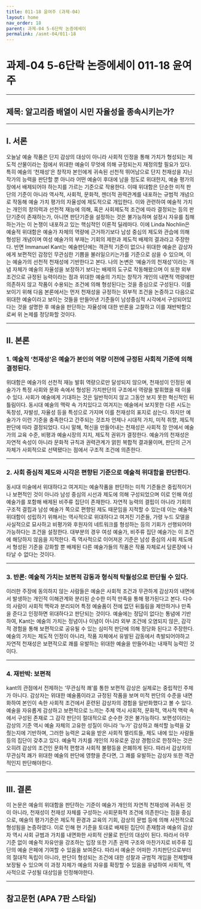 ```yaml
---
title: 011-18 윤여주 (과제-04)
layout: home
nav_order: 18
parent: 과제-04 5-6단락 논증에세이
permalink: /asmt-04/011-18
---
```


# 과제-04 5-6단락 논증에세이 011-18 윤여주 

---

## 제목: 알고리즘 배열이 시민 자율성을 종속시키는가?

---

## I. 서론

오늘날 예술 작품은 단지 감상의 대상이 아니라 사회적 인정을 통해 가치가 형성되는 제도적 산물이라는 점에서 위대한 예술이 무엇에 의해 규정되는지 재정의할 필요가 있다. 특히 예술의 ‘천재성’은 창작자 본인에게 귀속된 선천적 뛰어남으로 단지 천재성을 지닌 작가의 능력을 판단할 뿐 아니라 어떤 예술이 후대에 남을 정도로 위대한지, 예술 평가의 장에서 배제되어야 하는지를 가르는 기준으로 작용한다. 이때 위대함은 단순한 미적 판단의 기준이 아니라 역사적, 사회적, 문화적, 젠더적 권력관계를 내포하는 규범적 개념으로 작동해 예술 가치 평가의 자율성에 제도적으로 개입한다. 이와 관련하여 예술적 가치는 개인의 창의력과 선천적 재능에 의해, 혹은 사회제도적 조건에 따라 결정되는 등의 판단기준이 존재하는가, 아니면 판단기준을 설정하는 것은 불가능하며 설정시 자유를 침해하는가는 이 논쟁이 내포하고 있는 핵심적인 이론적 딜레마다. 이에 Linda Nochlin은 예술적 위대함은 예술가 자체의 역량에 근거하기보다 남성 중심의 제도와 관습에 의해 형성된 개념이며 여성 예술가의 부재는 기회의 제한과 제도적 배제의 결과라고 주장한다. 반면 Immanuel Kant는 예술판단에는 객관적 기준이 없으나 위대한 예술은 감상자에게 보편적인 감정인 무관심한 기쁨을 불러일으키는가를 기준으로 삼을 수 있으며, 이는 예술가의 선천적 천재성에 기반한다고 본다. 나의 논변은 ‘예술가의 천재성’이라는 개념 자체가 예술의 자율성을 보장하기 보다는 배제의 도구로 작동해왔으며 이 또한 외부조건으로 규정된 능력이라는 점과 위대한 예술의 가치는 창작가 개인의 내면적 역량에만 의존하지 않고 작품이 수용되는 조건에 의해 형성된다는 것을 중심으로 구성된다. 이를 보이기 위해 다음 본론에서는 먼저 천재성을 규정하는 외부적 조건을 논증하고 다음으로 위대한 예술이라고 보이는 것들을 만들어낸 기준들이 남성중심적 시각에서 구성되어있다는 것을 설명한 후 예술을 판단하는 자율성에 대한 반론을 고찰하고 이를 재반박함으로써 위 논제를 정당화할 것이다. 

---

## II. 본론

### 1.  예술적 ‘천재성’은 예술가 본인의 역량 이전에 규정된 사회적 기준에 의해 결정된다. 

위대함은 예술가의 선천적 재능 발휘 역량으로만 달성되지 않으며, 천재성이 인정된 예술가가 특정 사회와 문화 속에서 형성된 가치판단의 구조에서 역량을 발휘했을 때 이룰 수 있다. 사회가 예술에게 기대하는 것은 일반적이지 않고 그동안 보지 못한 혁신적인 뒤틀림이다. 동시대 예술의 맥락 속 가치있다고 여겨지는 예술에서 보지못한 다른 시도는 독창성, 자발성, 자율성 등을 특성으로 가지며 이를 천재성의 표지로 삼는다. 하지만 예술가가 이런 기준을 충족한다고 간주되는 것조차 언제나 시대적 가치, 미적 취향, 제도적 판단에 따라 결정되었다. 다시 말해, 혁신을 만들어내는 천재성은 사회적 장 안에서 예술가의 교육 수준, 비평과 예술시장의 지지, 제도적 권위가 결정한다. 예술가의 천재성은 자연적 속성이 아니라 문화적 규칙과 권력관계가 얽힌 복합적 결과물이며, 판단의 근거 자체가 사회적으로 선택됐다는 점에서 구조적 조건에 의존한다. 

---

### 2. 사회 중심적 제도와 시각은 편향된 기준으로 예술적 위대함을 판단한다. 

동시대 미술에서 위대하다고 여겨지는 예술작품을 판단하는 미적 기준들은 중립적이거나 보편적인 것이 아니라 남성 중심의 시선과 제도에 의해 구성되었으며 이로 인해 여성 예술가를 포함해 배제된 비주류 집단이 존재한다. 자연적 능력의 결핍이 아니라 기회의 구조적 결핍과 남성 예술가 쪽으로 편향된 제도 때문임을 지적할 수 있는데 이는 예술적 위대함이 성립하기 위해서는 역사적으로 위대하다고 여겨진 기준들, 가령 누드 모델을 사실적으로 묘사하고 비평가와 후원자의 네트워크를 형성하는 등의 기회가 선행되어야 가능하다는 조건을 설정한다. 대부분의 경우 여성 예술가, 비주류 집단 예술가는 이 조건에 해당하지 않음을 지적한다. 즉 역사적으로 이어져온 기준은 남성 중심의 사회 제도에서 형성된 기준을 강화할 뿐 배제된 다른 예술가들의 작품은 작품 자체로서 담론장에 나타날 수 없다는 것이다. 

---

### 3. 반론: 예술적 가치는 보편적 감동과 형식적 탁월성으로 판단될 수 있다.

이러한 주장에 동의하지 않는 사람들은 예술은 사회적 조건과 무관하게 감상자의 내면에서 발생하는 개인적 이해관계와 분리된 순수한 미적 만족을 통해 평가된다고 본다. 다수의 사람이 사회적 맥락과 분리되어 특정 예술품이 전에 없던 뒤틀림을 제안하거나 만족을 준다고 인정하면 위대하다고 판단되는 것이다. 예술에는 정답이 없다는 통념에 기반하여,  Kant는 예술의 가치는 정념이나 이념이 아니라 외부 조건에 오염되지 않은, 감각적 경험을 통해 보편적으로 공유될 수 있는 심미적 판단에 의해 정당화 된다고 주장한다. 예술의 가치는 제도적 인정이 아니라, 작품 자체에서 유발된 감동에서 촉발되어야하고 자연적 천재성은 보편적으로 쾌를 유발하는 위대한 예술을 만들어내는 내재적 능력인 것이다.



---

### 4. 재반박: 보편적 

kant의 관점에서 전제하는 ‘무관심적 쾌’를 통한 보편적 감상은 실제로는 중립적인 주체가 아니다. 감상자는 위대한 예술품이라고 규정된 작품을 보며 미적 판단의 수준을 내면화하여 본인이 속한 사회적 조건에서 훈련된 감상자의 경험을 일반화했다고 볼 수 있다. 예술을 자유롭게 감상하고 보편적으로 느끼는 주체 역시 사회적, 문화적, 역사적 맥락 속에서 구성된 존재로 그 감각 판단이 절대적으로 순수한 것은 불가능하다. 보편성이라는 감상의 기준 역시 예술 자체의 고유한 성질이 아니라 ‘누가’ 감상하고 해석할 능력을 갖췄는지에 기반하며, 그러한 능력은 교육을 받은 사회적 엘리트들, 제도 내에 있는 사람들 등의 집단이 갖추고 있다. 예술적 가치를 개인의 자유로운 감상 경험으로 한정하는 것은 오히려 감상의 조건인 문화적 편향과 사회적 불평등을 은폐하게 된다. 따라서 감상자의 무관심적 쾌가 위대한 예술의 판단에 영향을 준다면, 그 쾌를 유발하는 감상자 또한 객관적인지 판단해야한다. 


---

## III. 결론 

이 논문은 예술의 위대함을 판단하는 기준이 예술가 개인의 자연적 천재성에 귀속된 것이 아니라, 천재성이 천재성 자체를 구성하는 사회문화적 조건에 의존한다는 점을 중심으로, 예술의 평가기준은 제도적 환경과 교육의 기회, 감상의 문법 등에 의해 사전적으로 형성됨을 논증하였다. 이로 인해 현 기준을 토대로 배제된 집단이 존재함과 예술의 감상자 역시 사회 규범과 가치를 내면화한 사회적 산물로 판단의 대상이 된다. 따라서  아무 기준 없이 예술적 자유만을 강조하는 입장 또한 기존 권력 구조와 마찬가지로 비주류 집단의 예술 은페에 기여할 수 있음을 보여준다. 따라서 예술은 어떠한 가치판단으로부터의 절대적 독립이 아니라, 판단이 형성되는 조건에 대한 성찰과 규범적 개입을 전제할때 보장될 수 있으며 이 과정 자체가 예술의 자유를 확장할 수 있음을 유념하여 사회적, 역사적으로 구성될 대상임을 인정해야한다. 

---

## 참고문헌 (APA 7판 스타일)

